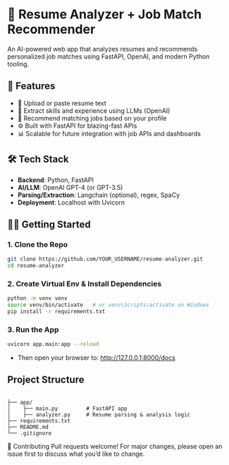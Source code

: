 # 🧠 Resume Analyzer + Job Match Recommender

An AI-powered web app that analyzes resumes and recommends personalized job matches using FastAPI, OpenAI, and modern Python tooling.

## 🚀 Features

- 📄 Upload or paste resume text
- 🧠 Extract skills and experience using LLMs (OpenAI)
- 💼 Recommend matching jobs based on your profile
- ⚙️ Built with FastAPI for blazing-fast APIs
- 📊 Scalable for future integration with job APIs and dashboards

## 🛠 Tech Stack

- **Backend**: Python, FastAPI
- **AI/LLM**: OpenAI GPT-4 (or GPT-3.5)
- **Parsing/Extraction**: Langchain (optional), regex, SpaCy
- **Deployment**: Localhost with Uvicorn

## 🧑‍💻 Getting Started

### 1. Clone the Repo
```bash
git clone https://github.com/YOUR_USERNAME/resume-analyzer.git
cd resume-analyzer
```

### 2. Create Virtual Env & Install Dependencies
```bash
python -m venv venv
source venv/bin/activate   # or venv\Scripts\activate on Windows
pip install -r requirements.txt
```

### 3. Run the App
```bash
uvicorn app.main:app --reload
```

- Then open your browser to:  http://127.0.0.1:8000/docs

## Project Structure
```resume-analyzer/

├── app/
│    ├── main.py         # FastAPI app
│    ├── analyzer.py     # Resume parsing & analysis logic
├── requirements.txt
├── README.md
└── .gitignore
```

🤝 Contributing
Pull requests welcome! For major changes, please open an issue first to discuss what you’d like to change.
